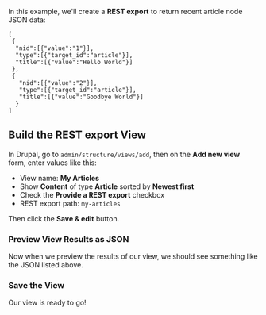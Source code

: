 

In this example, we'll create a **REST export** to return recent article node JSON data:

```
[
 {
  "nid":[{"value":"1"}],
  "type":[{"target_id":"article"}],
  "title":[{"value":"Hello World"}]
 },
 {
   "nid":[{"value":"2"}],
   "type":[{"target_id":"article"}],
   "title":[{"value":"Goodbye World"}]
  }
]
```

## Build the REST export View

In Drupal, go to `admin/structure/views/add`, then on the **Add new view** form, enter values like this:

- View name: **My Articles**
- Show **Content** of type **Article** sorted by **Newest first**
- Check the **Provide a REST export** checkbox
- REST export path: `my-articles`

Then click the **Save & edit** button.

### Preview View Results as JSON

Now when we preview the results of our view, we should see something like the JSON listed above.

### Save the View

Our view is ready to go!
